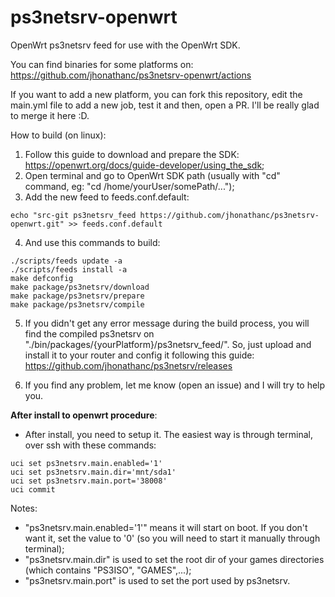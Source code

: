 # ps3netsrv-openwrt
OpenWrt ps3netsrv feed for use with the OpenWrt SDK.

You can find binaries for some platforms on:
https://github.com/jhonathanc/ps3netsrv-openwrt/actions

If you want to add a new platform, you can fork this repository, edit the main.yml file to add a new job, test it and then, open a PR. I'll be really glad to merge it here :D.

How to build (on linux):
1. Follow this guide to download and prepare the SDK: https://openwrt.org/docs/guide-developer/using_the_sdk;
2. Open terminal and go to OpenWrt SDK path (usually with "cd" command, eg: "cd /home/yourUser/somePath/...");
3. Add the new feed to feeds.conf.default:
```
echo "src-git ps3netsrv_feed https://github.com/jhonathanc/ps3netsrv-openwrt.git" >> feeds.conf.default
```
4. And use this commands to build:
```
./scripts/feeds update -a
./scripts/feeds install -a
make defconfig
make package/ps3netsrv/download
make package/ps3netsrv/prepare
make package/ps3netsrv/compile
```
5. If you didn't get any error message during the build process, you will find the compiled ps3netsrv on "./bin/packages/{yourPlatform}/ps3netsrv_feed/". So, just upload and install it to your router and config it following this guide:
https://github.com/jhonathanc/ps3netsrv/releases

6. If you find any problem, let me know (open an issue) and I will try to help you.

<b>After install to openwrt procedure</b>:
- After install, you need to setup it. The easiest way is through terminal, over ssh with these commands:
```
uci set ps3netsrv.main.enabled='1'
uci set ps3netsrv.main.dir='mnt/sda1'
uci set ps3netsrv.main.port='38008'
uci commit
```
Notes:
- "ps3netsrv.main.enabled='1'" means it will start on boot. If you don't want it, set the value to '0' (so you will need to start it manually through terminal);
- "ps3netsrv.main.dir" is used to set the root dir of your games directories (which contains "PS3ISO", "GAMES",...);
- "ps3netsrv.main.port" is used to set the port used by ps3netsrv.
